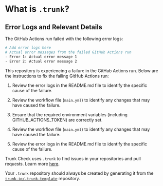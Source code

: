 # What is `.trunk`?

## Error Logs and Relevant Details

The GitHub Actions run failed with the following error logs:

```bash
# Add error logs here
# Actual error messages from the failed GitHub Actions run
- Error 1: Actual error message 1
- Error 2: Actual error message 2
```

This repository is experiencing a failure in the GitHub Actions run. Below are the instructions to fix the failing GitHub Actions run:

1. Review the error logs in the README.md file to identify the specific cause of the failure.
2. Review the workflow file (`main.yml`) to identify any changes that may have caused the failure.

1. Ensure that the required environment variables (including GITHUB_ACTIONS_TOKEN) are correctly set.
2. Review the workflow file (`main.yml`) to identify any changes that may have caused the failure.
3. Review the error logs in the README.md file to identify the specific cause of the failure.

Trunk Check uses `.trunk` to find issues in your repositories and pull requests. Learn more
[here][check-github-integration].

Your `.trunk` repository should always be created by generating it from the
[`trunk-io/.trunk-template`](https://github.com/trunk-io/.trunk-template) repository.

[check-github-integration]: https://docs.trunk.io/docs/check-github-integration

